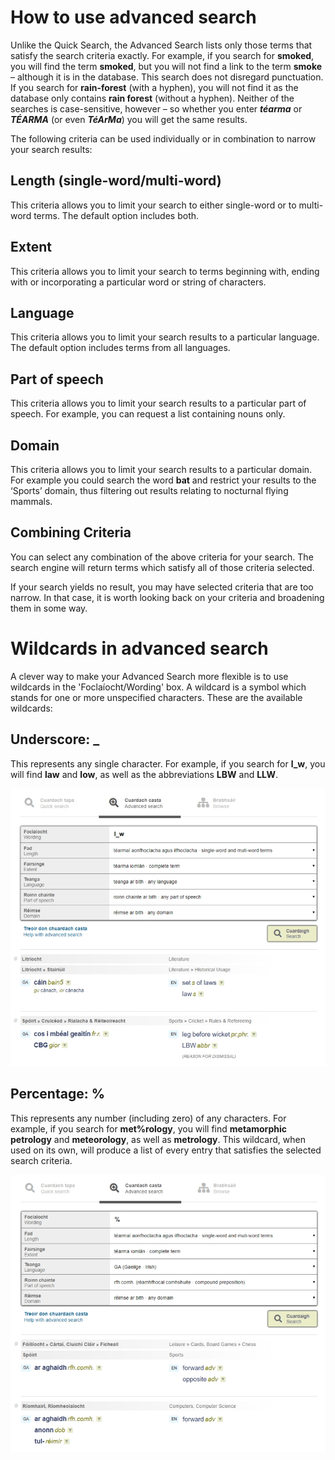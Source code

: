 # How to use advanced search

Unlike the Quick Search, the Advanced Search lists only those terms that satisfy the search criteria exactly. For example, if you search for **smoked**, you will find the term **smoked**, but you will not find a link to the term **smoke** – although it is in the database. This search does not disregard punctuation. If you search for **rain-forest** (with a hyphen), you will not find it as the database only contains **rain forest** (without a hyphen). Neither of the searches is case-sensitive, however – so whether you enter ***téarma*** or ***TÉARMA*** (or even ***TéArMa***) you will get the same results.

The following criteria can be used individually or in combination to narrow your search results:

## Length (single-word/multi-word)

This criteria allows you to limit your search to either single-word or to multi-word terms. The default option includes both.

## Extent

This criteria allows you to limit your search to terms beginning with, ending with or incorporating a particular word or string of characters.

## Language

This criteria allows you to limit your search results to a particular language. The default option includes terms from all languages. 

## Part of speech

This criteria allows you to limit your search results to a particular part of speech. For example, you can request a list containing nouns only.

## Domain

This criteria allows you to limit your search results to a particular domain. For example you could search the word **bat** and restrict your results to the ‘Sports’ domain, thus filtering out results relating to nocturnal flying mammals.

## Combining Criteria

You can select any combination of the above criteria for your search. The search engine will return terms which satisfy all of those criteria selected. 

If your search yields no result, you may have selected criteria that are too narrow. In that case, it is worth looking back on your criteria 
and broadening them in some way.

# Wildcards in advanced search

A clever way to make your Advanced Search more flexible is to use wildcards in the 'Foclaíocht/Wording' box. A wildcard is a symbol which stands for one or more unspecified characters. These are the available wildcards:

## Underscore: _

This represents any single character. For example, if you search for **l_w**, you will find **law** and **low**, as well as the abbreviations **LBW** and **LLW**.

![](cuardach-casta-01.jpg)

## Percentage: %

This represents any number (including zero) of any characters. For example, if you search for **met%rology**, you will find **metamorphic petrology** and **meteorology**, as well as **metrology**. This wildcard, when used on its own, will produce a list of every entry that satisfies the selected search criteria.

![](cuardach-casta-02.jpg)
